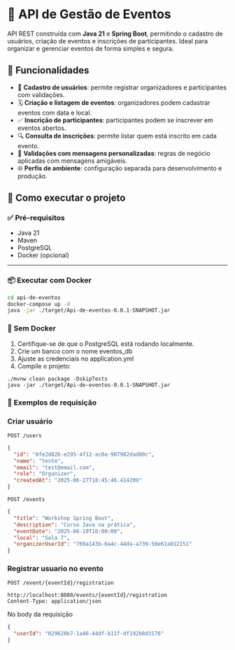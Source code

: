 # 🎯 API de Gestão de Eventos

API REST construída com **Java 21** e **Spring Boot**, permitindo o cadastro de usuários, criação de eventos e
inscrições de participantes. Ideal para organizar e gerenciar eventos de forma simples e segura.

## 📌 Funcionalidades

- 👤 **Cadastro de usuários**: permite registrar organizadores e participantes com validações.
- 🗓️ **Criação e listagem de eventos**: organizadores podem cadastrar eventos com data e local.
- ✅ **Inscrição de participantes**: participantes podem se inscrever em eventos abertos.
- 🔍 **Consulta de inscrições**: permite listar quem está inscrito em cada evento.
- 📎 **Validações com mensagens personalizadas**: regras de negócio aplicadas com mensagens amigáveis.
- 🌐 **Perfis de ambiente**: configuração separada para desenvolvimento e produção.

## 🚀 Como executar o projeto

### ✅ Pré-requisitos
- Java 21
- Maven
- PostgreSQL
- Docker (opcional)

---

### 📦 Executar com Docker

```bash
cd api-de-eventos
docker-compose up -d
java -jar ./target/Api-de-eventos-0.0.1-SNAPSHOT.jar
````
### 🔧 Sem Docker
1. Certifique-se de que o PostgreSQL está rodando localmente.
2. Crie um banco com o nome eventos_db
3. Ajuste as credenciais no application.yml
4. Compile o projeto:
````
./mvnw clean package -DskipTests
java -jar ./target/Api-de-eventos-0.0.1-SNAPSHOT.jar
````

### 🧪 Exemplos de requisição
### Criar usuário
`POST /users`
```json
{
  "id": "0fe2d82b-e295-4f12-ac0a-907982dad80c",
  "name": "teste",
  "email": "test@email.com",
  "role": "Organizer",
  "createdAt": "2025-06-27T18:45:46.414209"
}
```
`POST /events`
```json
{
  "title": "Workshop Spring Boot",
  "description": "Curso Java na prática",
  "eventDate": "2025-08-10T10:00:00",
  "local": "Sala 7",
  "organizerUserId": "769a143b-6a4c-44da-a739-50e61a012151"
}
```
### Registrar usuario no evento
`POST /event/{eventId}/registration` 
```http
http://localhost:8080/events/{eventId}/registration
Content-Type: application/json
````
No body da requisição
````json
{
  "userId": "029620b7-1a46-44df-b11f-df192b8d3176"
}
````